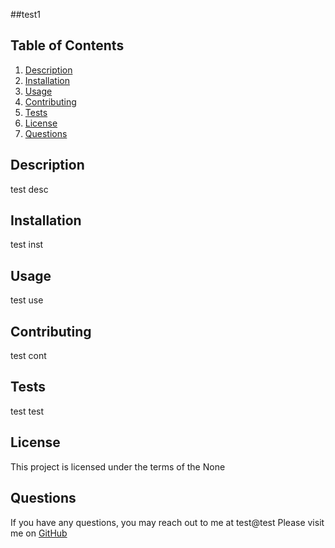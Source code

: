 
  ##test1
  
  ## Table of Contents
  1. [Description](#description)
  2. [Installation](#installation)
  3. [Usage](#usage)
  4. [Contributing](#contributing)
  5. [Tests](#tests)
  6. [License](#license)
  7. [Questions](#questions)
  
  
  
  ## Description <a name="description"></a>
  test desc
  
  
  ## Installation <a name="installation"></a>
  test inst
  
  
  ## Usage <a name="usage"></a>
  test use
  
  
  ## Contributing <a name="contributing"></a>
  test cont
  
  
  ## Tests <a name="tests"></a>
  test test
  
  
  ## License <a name="license"></a>
  This project is licensed under the terms of the None
  
  
  ## Questions <a name="questions"></a>
  If you have any questions, you may reach out to me at test@test
  Please visit me on [GitHub](https://www.github.com/testgit)
  
